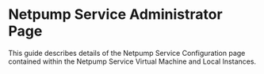 # Netpump Service Administrator Page

This guide describes details of the Netpump Service Configuration page contained within the Netpump Service Virtual Machine and Local Instances.